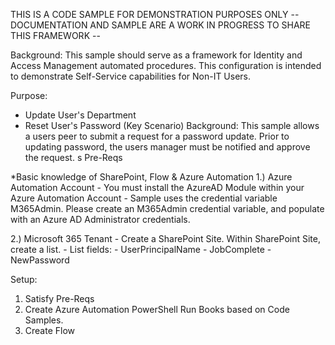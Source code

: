 THIS IS A CODE SAMPLE FOR DEMONSTRATION PURPOSES ONLY
-- DOCUMENTATION AND SAMPLE ARE A WORK IN PROGRESS TO SHARE THIS FRAMEWORK --

Background:
This sample should serve as a framework for Identity and Access Management automated procedures. This configuration
is intended to demonstrate Self-Service capabilities for Non-IT Users. 

Purpose:
- Update User's Department
- Reset User's Password (Key Scenario)
	Background: This sample allows a users peer to submit a request for a password update. Prior to updating
	password, the users manager must be notified and approve the request. 
s
Pre-Reqs

*Basic knowledge of SharePoint, Flow & Azure Automation
1.) Azure Automation Account
	- You must install the AzureAD Module within your Azure Automation Account
	- Sample uses the credential variable M365Admin. Please create an M365Admin credential variable, and populate with an Azure AD Administrator credentials. 

2.) Microsoft 365 Tenant
	- Create a SharePoint Site. Within SharePoint Site, create a list.
		- List fields:
			- UserPrincipalName
			- JobComplete
			- NewPassword

Setup:
1. Satisfy Pre-Reqs
2. Create Azure Automation PowerShell Run Books based on Code Samples.
3. Create Flow
